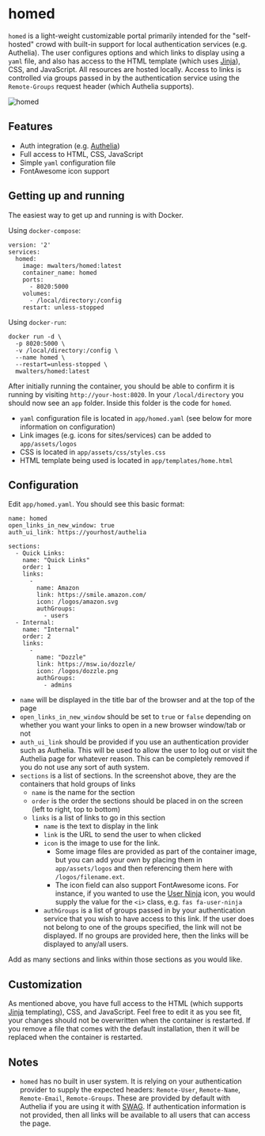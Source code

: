 # homed

`homed` is a light-weight customizable portal primarily intended for the "self-hosted" crowd with built-in support for local authentication services (e.g. Authelia).  The user configures options and which links to display using a `yaml` file, and also has access to the HTML template (which uses [Jinja](https://jinja.palletsprojects.com/en/3.0.x/)), CSS, and JavaScript.  All resources are hosted locally.  Access to links is controlled via groups passed in by the authentication service using the `Remote-Groups` request header (which Authelia supports).

![homed](https://github.com/mwalters/homed/raw/main/screenshots/homed.png?raw=true "homed")

## Features
* Auth integration (e.g. [Authelia](https://www.authelia.com/))
* Full access to HTML, CSS, JavaScript
* Simple `yaml` configuration file
* FontAwesome icon support

## Getting up and running
The easiest way to get up and running is with Docker.

Using `docker-compose`:

```
version: '2'
services:
  homed:
    image: mwalters/homed:latest
    container_name: homed
    ports:
      - 8020:5000
    volumes:
      - /local/directory:/config
    restart: unless-stopped
```

Using `docker-run`:

```
docker run -d \
  -p 8020:5000 \
  -v /local/directory:/config \
  --name homed \
  --restart=unless-stopped \
  mwalters/homed:latest
```

After initially running the container, you should be able to confirm it is running by visiting `http://your-host:8020`.  In your `/local/directory` you should now see an `app` folder.  Inside this folder is the code for `homed`.

* `yaml` configuration file is located in `app/homed.yaml` (see below for more information on configuration)
* Link images (e.g. icons for sites/services) can be added to `app/assets/logos`
* CSS is located in `app/assets/css/styles.css`
* HTML template being used is located in `app/templates/home.html`

## Configuration
Edit `app/homed.yaml`.  You should see this basic format:

```
name: homed
open_links_in_new_window: true
auth_ui_link: https://yourhost/authelia

sections:
  - Quick Links:
    name: "Quick Links"
    order: 1
    links:
      -
        name: Amazon
        link: https://smile.amazon.com/
        icon: /logos/amazon.svg
        authGroups:
          - users
  - Internal:
    name: "Internal"
    order: 2
    links:
      -
        name: "Dozzle"
        link: https://msw.io/dozzle/
        icon: /logos/dozzle.png
        authGroups:
          - admins
```

* `name` will be displayed in the title bar of the browser and at the top of the page
* `open_links_in_new_window` should be set to `true` or `false` depending on whether you want your links to open in a new browser window/tab or not
* `auth_ui_link` should be provided if you use an authentication provider such as Authelia.  This will be used to allow the user to log out or visit the Authelia page for whatever reason.  This can be completely removed if you do not use any sort of auth system.
* `sections` is a list of sections.  In the screenshot above, they are the containers that hold groups of links
    * `name` is the name for the section
    * `order` is the order the sections should be placed in on the screen (left to right, top to bottom)
    * `links` is a list of links to go in this section
        * `name` is the text to display in the link
        * `link` is the URL to send the user to when clicked
        * `icon` is the image to use for the link.
          * Some image files are provided as part of the container image, but you can add your own by placing them in `app/assets/logos` and then referencing them here with `/logos/filename.ext`.
          * The icon field can also support FontAwesome icons.  For instance, if you wanted to use the [User Ninja](https://fontawesome.com/v5.15/icons/user-ninja?style=solid) icon, you would supply the value for the `<i>` class, e.g. `fas fa-user-ninja`
        * `authGroups` is a list of groups passed in by your authentication service that you wish to have access to this link.  If the user does not belong to one of the groups specified, the link will not be displayed.  If no groups are provided here, then the links will be displayed to any/all users.

Add as many sections and links within those sections as you would like.

## Customization
As mentioned above, you have full access to the HTML (which supports [Jinja](https://jinja.palletsprojects.com/en/3.0.x/) templating), CSS, and JavaScript.  Feel free to edit it as you see fit, your changes should not be overwritten when the container is restarted.  If you remove a file that comes with the default installation, then it will be replaced when the container is restarted.

## Notes
* `homed` has no built in user system.  It is relying on your authentication provider to supply the expected headers: `Remote-User`, `Remote-Name`, `Remote-Email`, `Remote-Groups`.  These are provided by default with Authelia if you are using it with [SWAG](https://docs.linuxserver.io/general/swag).  If authentication information is not provided, then all links will be available to all users that can access the page.
